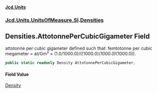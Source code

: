 #### [Jcd.Units](index.md 'index')
### [Jcd.Units.UnitsOfMeasure.SI](Jcd.Units.UnitsOfMeasure.SI.md 'Jcd.Units.UnitsOfMeasure.SI').[Densities](Densities.md 'Jcd.Units.UnitsOfMeasure.SI.Densities')

## Densities.AttotonnePerCubicGigameter Field

attotonne per cubic gigameter defined such that: femtotonne per cubic megameter = at/Gm³ ×
(1.0/1000.0)/((1000.0)*(1000.0)*(1000.0)).

```csharp
public static readonly Density AttotonnePerCubicGigameter;
```

#### Field Value
[Density](Density.md 'Jcd.Units.UnitTypes.Density')
